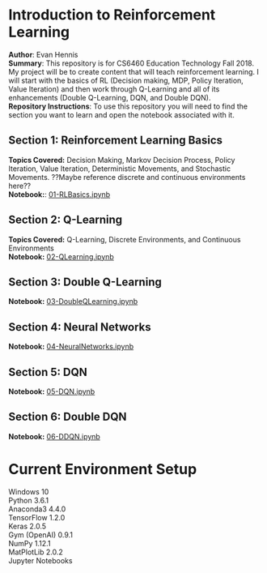 # Introduction to Reinforcement Learning
**Author**: Evan Hennis  
**Summary**: This repository is for CS6460 Education Technology Fall 2018. My project will be to create content that will teach reinforcement learning. I will start with the basics of RL (Decision making, MDP, Policy Iteration, Value Iteration) and then work through Q-Learning and all of its enhancements (Double Q-Learning, DQN, and Double DQN).  
**Repository Instructions**: To use this repository you will need to find the section you want to learn and open the notebook associated with it.

## Section 1: Reinforcement Learning Basics
**Topics Covered:** Decision Making, Markov Decision Process, Policy Iteration, Value Iteration, Deterministic Movements, and Stochastic Movements. ??Maybe reference discrete and continuous environments here??  
**Notebook:**: [01-RLBasics.ipynb](01-RLBasics.ipynb)

## Section 2: Q-Learning
**Topics Covered:** Q-Learning, Discrete Environments, and Continuous Environments  
**Notebook:** [02-QLearning.ipynb](02-QLearning.ipynb)

## Section 3: Double Q-Learning
**Notebook:** [03-DoubleQLearning.ipynb](03-DoubleQLearning.ipynb)

## Section 4: Neural Networks
**Notebook:** [04-NeuralNetworks.ipynb](04-NeuralNetworks.ipynb)

## Section 5: DQN
**Notebook:** [05-DQN.ipynb](05-DQN.ipynb)

## Section 6: Double DQN
**Notebook:** [06-DDQN.ipynb](06-DDQN.ipynb)
  
  
# Current Environment Setup
Windows 10  
Python 3.6.1  
Anaconda3 4.4.0  
TensorFlow 1.2.0  
Keras 2.0.5  
Gym (OpenAI) 0.9.1  
NumPy 1.12.1  
MatPlotLib 2.0.2  
Jupyter Notebooks  
